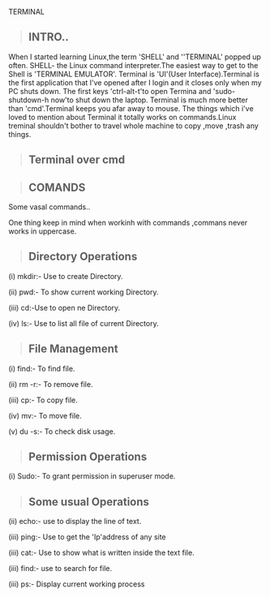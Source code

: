 TERMINAL
> ## INTRO..

When I started learning Linux,the term 'SHELL' and ''TERMINAL' popped up often.  SHELL- the Linux command interpreter.The easiest way to get to the Shell is 'TERMINAL EMULATOR'.
Terminal is 'UI'(User Interface).Terminal is the first application that I've opened after I login  and it closes only when my PC shuts down. The first keys 'ctrl-alt-t'to open Termina and 'sudo-shutdown-h now'to shut down the laptop.
Terminal is much more better than 'cmd'.Terminal keeps you afar away to mouse.
The things which i've loved  to mention about Terminal it totally works on commands.Linux treminal shouldn't bother to travel whole machine to copy ,move ,trash any things.

> ## Terminal over cmd

> ##  COMANDS

  Some vasal commands..

  One thing keep in mind when workinh with commands ,commans never works in uppercase.

> ## Directory Operations

(i) mkdir:- Use to create Directory.

(ii) pwd:- To show current working Directory.

(iii) cd:-Use to open ne Directory.

(iv) ls:- Use to list all file of current Directory.

> ## File Management

(i) find:- To find file.

(ii) rm -r:- To remove file.

(iii) cp:- To copy file.

(iv) mv:- To move file.

(v) du -s:- To check disk usage.

> ##  Permission Operations

(i) Sudo:- To grant permission in superuser mode.

> ## Some usual Operations

(ii) echo:- use to display the line of text.

(iii) ping:- Use to get the 'Ip'address of any site

(iii) cat:- Use to show what is written inside the text   file.

(iii) find:- use to search for  file.

(iii) ps:- Display current working process
